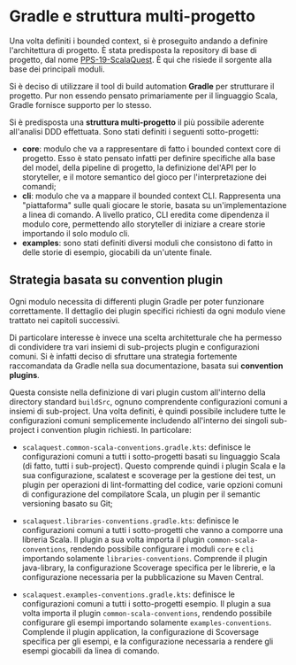 # Gradle e struttura multi-progetto

Una volta definiti i bounded context, si è proseguito andando a definire
l'architettura di progetto. È stata predisposta la repository di base di
progetto, dal nome
[PPS-19-ScalaQuest](https://github.com/scalaquest/PPS-19-ScalaQuest). È qui che
risiede il sorgente alla base dei principali moduli.

Si è deciso di utilizzare il tool di build automation **Gradle** per strutturare
il progetto. Pur non essendo pensato primariamente per il linguaggio Scala,
Gradle fornisce supporto per lo stesso.

Si è predisposta una **struttura multi-progetto** il più possibile aderente
all'analisi DDD effettuata. Sono stati definiti i seguenti sotto-progetti:

- **core**: modulo che va a rappresentare di fatto i bounded context core di
  progetto. Esso è stato pensato infatti per definire specifiche alla base del
  model, della pipeline di progetto, la definizione del'API per lo storyteller,
  e il motore semantico del gioco per l'interpretazione dei comandi;
- **cli**: modulo che va a mappare il bounded context CLI. Rappresenta una
  "piattaforma" sulle quali giocare le storie, basata su un'implementazione a
  linea di comando. A livello pratico, CLI eredita come dipendenza il modulo
  core, permettendo allo storyteller di iniziare a creare storie importando il
  solo modulo cli.
- **examples**: sono stati definiti diversi moduli che consistono di fatto in
  delle storie di esempio, giocabili da un'utente finale.

## Strategia basata su convention plugin

Ogni modulo necessita di differenti plugin Gradle per poter funzionare
correttamente. Il dettaglio dei plugin specifici richiesti da ogni modulo viene
trattato nei capitoli successivi.

Di particolare interesse è invece una scelta architetturale che ha permesso di
condividere tra vari insiemi di sub-projects plugin e configurazioni comuni. Si
è infatti deciso di sfruttare una strategia fortemente raccomandata da Gradle
nella sua documentazione, basata sui **convention plugins**.

Questa consiste nella definizione di vari plugin custom all'interno della
directory standard `buildSrc`, ognuno comprendente configurazioni comuni a
insiemi di sub-project. Una volta definiti, è quindi possibile includere tutte
le configurazioni comuni semplicemente includendo all'interno dei singoli
sub-project i convention plugin richiesti. In particolare:

- `scalaquest.common-scala-conventions.gradle.kts`: definisce le configurazioni
  comuni a tutti i sotto-progetti basati su linguaggio Scala (di fatto, tutti i
  sub-project). Questo comprende quindi i plugin Scala e la sua configurazione,
  scalatest e scoverage per la gestione dei test, un plugin per operazioni di
  lint-formatting del codice, varie opzioni comuni di configurazione del
  compilatore Scala, un plugin per il semantic versioning basato su Git;

- `scalaquest.libraries-conventions.gradle.kts`: definisce le configurazioni
  comuni a tutti i sotto-progetti che vanno a comporre una libreria Scala. Il
  plugin a sua volta importa il plugin `common-scala-conventions`, rendendo
  possibile configurare i moduli `core` e `cli` importando solamente
  `libraries-conventions`. Comprende il plugin java-library, la configurazione
  Scoverage specifica per le librerie, e la configurazione necessaria per la
  pubblicazione su Maven Central.

- `scalaquest.examples-conventions.gradle.kts`: definisce le configurazioni
  comuni a tutti i sotto-progetti esempio. Il plugin a sua volta importa il
  plugin `common-scala-conventions`, rendendo possibile configurare gli esempi
  importando solamente `examples-conventions`. Complende il plugin application,
  la configurazione di Scoversage specifica per gli esempi, e la configurazione
  necessaria a rendere gli esempi giocabili da linea di comando.
